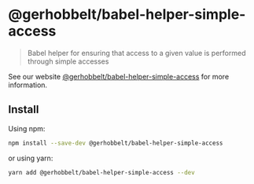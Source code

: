 # @gerhobbelt/babel-helper-simple-access

> Babel helper for ensuring that access to a given value is performed through simple accesses

See our website [@gerhobbelt/babel-helper-simple-access](https://babeljs.io/docs/en/next/babel-helper-simple-access.html) for more information.

## Install

Using npm:

```sh
npm install --save-dev @gerhobbelt/babel-helper-simple-access
```

or using yarn:

```sh
yarn add @gerhobbelt/babel-helper-simple-access --dev
```
